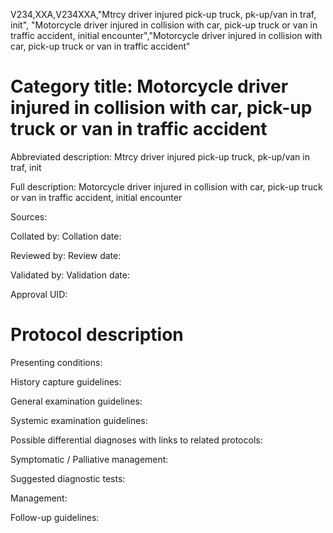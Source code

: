 V234,XXA,V234XXA,"Mtrcy driver injured pick-up truck, pk-up/van in traf, init", "Motorcycle driver injured in collision with car, pick-up truck or van in traffic accident, initial encounter","Motorcycle driver injured in collision with car, pick-up truck or van in traffic accident"
# Category title: Motorcycle driver injured in collision with car, pick-up truck or van in traffic accident

Abbreviated description: Mtrcy driver injured pick-up truck, pk-up/van in traf, init

Full description: Motorcycle driver injured in collision with car, pick-up truck or van in traffic accident, initial encounter

Sources:

Collated by:
Collation date:

Reviewed by:
Review date:

Validated by:
Validation date:

Approval UID:

# Protocol description

Presenting conditions:

History capture guidelines:

General examination guidelines:

Systemic examination guidelines:

Possible differential diagnoses with links to related protocols:

Symptomatic / Palliative management:

Suggested diagnostic tests:

Management:

Follow-up guidelines:
